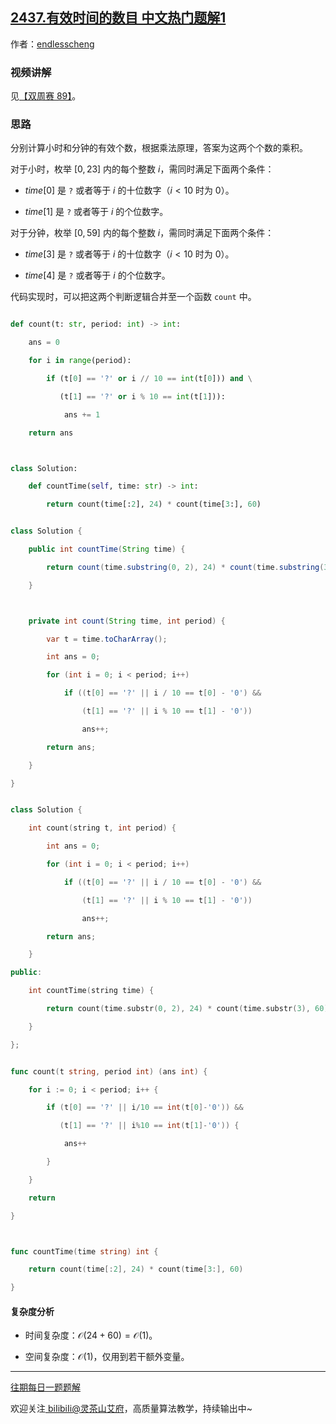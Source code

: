 ## [2437.有效时间的数目 中文热门题解1](https://leetcode.cn/problems/number-of-valid-clock-times/solutions/100000/cheng-fa-yuan-li-fen-bie-ji-suan-xiao-sh-66d9)

作者：[endlesscheng](https://leetcode.cn/u/endlesscheng)
### 视频讲解

见[【双周赛 89】](https://www.bilibili.com/video/BV1cV4y157BY)。

### 思路

分别计算小时和分钟的有效个数，根据乘法原理，答案为这两个个数的乘积。

对于小时，枚举 $[0,23]$ 内的每个整数 $i$，需同时满足下面两个条件：

- $\textit{time}[0]$ 是 $\texttt{?}$ 或者等于 $i$ 的十位数字（$i<10$ 时为 $0$）。
- $\textit{time}[1]$ 是 $\texttt{?}$ 或者等于 $i$ 的个位数字。

对于分钟，枚举 $[0,59]$ 内的每个整数 $i$，需同时满足下面两个条件：

- $\textit{time}[3]$ 是 $\texttt{?}$ 或者等于 $i$ 的十位数字（$i<10$ 时为 $0$）。
- $\textit{time}[4]$ 是 $\texttt{?}$ 或者等于 $i$ 的个位数字。

代码实现时，可以把这两个判断逻辑合并至一个函数 $\texttt{count}$ 中。

```py [sol1-Python3]
def count(t: str, period: int) -> int:
    ans = 0
    for i in range(period):
        if (t[0] == '?' or i // 10 == int(t[0])) and \
           (t[1] == '?' or i % 10 == int(t[1])):
            ans += 1
    return ans

class Solution:
    def countTime(self, time: str) -> int:
        return count(time[:2], 24) * count(time[3:], 60)
```

```java [sol1-Java]
class Solution {
    public int countTime(String time) {
        return count(time.substring(0, 2), 24) * count(time.substring(3), 60);
    }

    private int count(String time, int period) {
        var t = time.toCharArray();
        int ans = 0;
        for (int i = 0; i < period; i++)
            if ((t[0] == '?' || i / 10 == t[0] - '0') &&
                (t[1] == '?' || i % 10 == t[1] - '0'))
                ans++;
        return ans;
    }
}
```

```cpp [sol1-C++]
class Solution {
    int count(string t, int period) {
        int ans = 0;
        for (int i = 0; i < period; i++)
            if ((t[0] == '?' || i / 10 == t[0] - '0') &&
                (t[1] == '?' || i % 10 == t[1] - '0'))
                ans++;
        return ans;
    }
public:
    int countTime(string time) {
        return count(time.substr(0, 2), 24) * count(time.substr(3), 60);
    }
};
```

```go [sol1-Go]
func count(t string, period int) (ans int) {
    for i := 0; i < period; i++ {
        if (t[0] == '?' || i/10 == int(t[0]-'0')) &&
           (t[1] == '?' || i%10 == int(t[1]-'0')) {
            ans++
        }
    }
    return
}

func countTime(time string) int {
    return count(time[:2], 24) * count(time[3:], 60)
}
```

#### 复杂度分析

- 时间复杂度：$\mathcal{O}(24+60)=\mathcal{O}(1)$。
- 空间复杂度：$\mathcal{O}(1)$，仅用到若干额外变量。

---

[往期每日一题题解](https://github.com/EndlessCheng/codeforces-go/blob/master/leetcode/SOLUTIONS.md)

欢迎关注[ biIibiIi@灵茶山艾府](https://space.bilibili.com/206214)，高质量算法教学，持续输出中~
